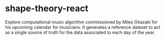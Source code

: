 # shape-theory-react
Explore computational music algorithm commissioned by Miles Okazaki for his upcoming calendar for musicians. It generates a reference dataset to act as a single source of truth for the data associated to each day of the year.
